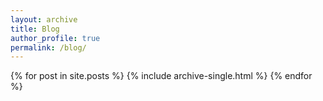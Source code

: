 ```yaml
---
layout: archive
title: Blog
author_profile: true
permalink: /blog/
---
```


{% for post in site.posts %}
	{% include archive-single.html %}
{% endfor %}
